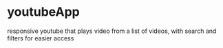 # youtubeApp
responsive youtube that plays video from a list of videos, with search and filters for easier access
